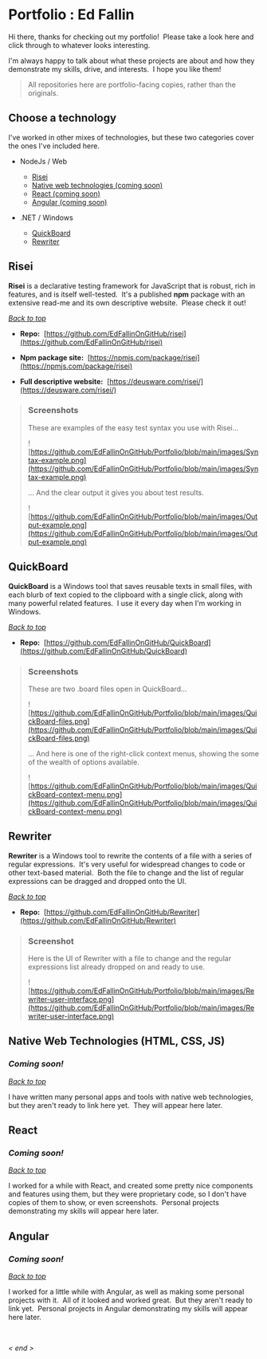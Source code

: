 # Portfolio : Ed Fallin

Hi there, thanks for checking out my portfolio!&nbsp;  Please take a look here and click through to whatever looks interesting.

I'm always happy to talk about what these projects are about and how they demonstrate my skills, drive, and interests.&nbsp;  I hope you like them!

> All repositories here are portfolio-facing copies, rather than the originals.


## Choose a technology

I've worked in other mixes of technologies, but these two categories cover the ones I've included here.

- NodeJs / Web

  - [Risei](#risei)
  - [Native web technologies (coming soon)](#native-web-technologies-html-css-js)
  - [React (coming soon)](#react)
  - [Angular (coming soon)](#angular)

- .NET / Windows

  - [QuickBoard](#quickboard)
  - [Rewriter](#rewriter)


## Risei

**Risei** is a declarative testing framework for JavaScript that is robust, rich in features, and is itself well-tested.&nbsp;  It's a published **npm** package with an extensive read-me and its own descriptive website.&nbsp;  Please check it out!

_[Back to top](#choose-a-technology)_

- **Repo:**&nbsp;  [https://github.com/EdFallinOnGitHub/risei](https://github.com/EdFallinOnGitHub/risei)

- **Npm package site:**&nbsp;  [https://npmjs.com/package/risei](https://npmjs.com/package/risei)

- **Full descriptive website:**&nbsp;  [https://deusware.com/risei/](https://deusware.com/risei/)


> ### Screenshots
> These are examples of the easy test syntax you use with Risei...
>
> ![https://github.com/EdFallinOnGitHub/Portfolio/blob/main/images/Syntax-example.png](https://github.com/EdFallinOnGitHub/Portfolio/blob/main/images/Syntax-example.png)
>
> ... And the clear output it gives you about test results.
>
> ![https://github.com/EdFallinOnGitHub/Portfolio/blob/main/images/Output-example.png](https://github.com/EdFallinOnGitHub/Portfolio/blob/main/images/Output-example.png)


## QuickBoard

**QuickBoard** is a Windows tool that saves reusable texts in small files, with each blurb of text copied to the clipboard with a single click, along with many powerful related features.&nbsp;  I use it every day when I'm working in Windows.

_[Back to top](#choose-a-technology)_

- **Repo:**&nbsp;  [https://github.com/EdFallinOnGitHub/QuickBoard](https://github.com/EdFallinOnGitHub/QuickBoard)

> ### Screenshots
> These are two .board files open in QuickBoard...
>
> ![https://github.com/EdFallinOnGitHub/Portfolio/blob/main/images/QuickBoard-files.png](https://github.com/EdFallinOnGitHub/Portfolio/blob/main/images/QuickBoard-files.png)
>
> ... And here is one of the right-click context menus, showing the some of the wealth of options available.
>
> ![https://github.com/EdFallinOnGitHub/Portfolio/blob/main/images/QuickBoard-context-menu.png](https://github.com/EdFallinOnGitHub/Portfolio/blob/main/images/QuickBoard-context-menu.png)


## Rewriter

**Rewriter** is a Windows tool to rewrite the contents of a file with a series of regular expressions.&nbsp;  It's very useful for widespread changes to code or other text-based material.&nbsp;  Both the file to change and the list of regular expressions can be dragged and dropped onto the UI.

_[Back to top](#choose-a-technology)_

- **Repo:**&nbsp; [https://github.com/EdFallinOnGitHub/Rewriter](https://github.com/EdFallinOnGitHub/Rewriter)

> ### Screenshot
> Here is the UI of Rewriter with a file to change and the regular expressions list already dropped on and ready to use.
>
> ![https://github.com/EdFallinOnGitHub/Portfolio/blob/main/images/Rewriter-user-interface.png](https://github.com/EdFallinOnGitHub/Portfolio/blob/main/images/Rewriter-user-interface.png)



## Native Web Technologies (HTML, CSS, JS)

### ___Coming soon!___

_[Back to top](#choose-a-technology)_

I have written many personal apps and tools with native web technologies, but they aren't ready to link here yet.&nbsp;  They will appear here later.



## React

### ___Coming soon!___

_[Back to top](#choose-a-technology)_

I worked for a while with React, and created some pretty nice components and features using them, but they were proprietary code, so I don't have copies of them to show, or even screenshots.&nbsp;  Personal projects demonstrating my skills will appear here later.



## Angular

### ___Coming soon!___

_[Back to top](#choose-a-technology)_

I worked for a little while with Angular, as well as making some personal projects with it.&nbsp;  All of it looked and worked great.&nbsp;  But they aren't ready to link yet.&nbsp;  Personal projects in Angular demonstrating my skills will appear here later.



&nbsp;

_&lt; end &gt;_

&nbsp;
